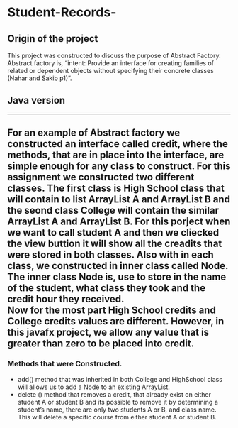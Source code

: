 # Student-Records-
## Origin of the project
  This project was constructed to discuss the purpose of Abstract Factory. Abstract factory is, “intent: Provide an interface for creating families of related or 
dependent objects without specifying their concrete classes (Nahar and Sakib p1)”.

## Java version
 ---
 For an example of Abstract factory we constructed  an interface called credit, where the methods, that are in place into the interface, are simple enough for any class to construct. For this assignment we constructed two different classes. The first class is High School class that will contain to list ArrayList A and ArrayList B and the seond class College will contain the similar ArrayList A and ArrayList B. For this porject when we want to call student A and then we cliecked the view buttion it will show all the creadits that were stored in both classes. Also with in each class, we constructed in inner class called Node. The inner class Node is, use to store in the name of the student, what class they took and the credit hour they received.    
Now for the most part High School credits and College credits values are different. However, in this javafx project, we allow any value that is greater than zero to be placed into credit. 
---
   ### Methods that were Constructed.
   - add() method that was inherited in both College and HighSchool class will allows us to add a Node to an existing ArrayList. 
- delete () method that removes a credit, that already exist on either student A or student B and its possible to remove it by determining a student’s
name, there are only two students A or B, and class name. This will delete a specific course from either student A or student B. 
  
 
